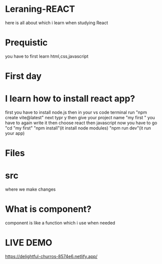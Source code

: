 # Leraning-REACT
here is all about which i learn when studying React
# Prequistic
you have to first learn html,css,javascript
# First day
# I learn how to install react app?
first you have to install node.js
then in your vs code terminal run "npm create vite@latest"
next typr y
then give your project name "my first "
you have to again write it 
then choose react 
then javascript
now you have to go "cd "my first"
"npm install"(it install node modules)
"npm run dev"(it run your app)
# Files
# src 
where we make changes 
# What is component?
component is like a function which i use when needed

# LIVE DEMO
https://delightful-churros-8574e6.netlify.app/
